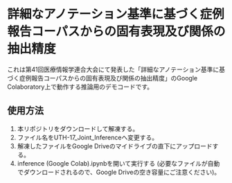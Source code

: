 # 詳細なアノテーション基準に基づく症例報告コーパスからの固有表現及び関係の抽出精度

これは第41回医療情報学連合大会にて発表した「詳細なアノテーション基準に基づく症例報告コーパスからの固有表現及び関係の抽出精度」のGoogle Colaboratory上で動作する推論用のデモコードです。

## 使用方法

1. 本リポジトリをダウンロードして解凍する。
2. ファイル名をUTH-17_Joint_Inferenceへ変更する。
3. 解凍したファイルをGoogle Driveのマイドライブの直下にアップロードする。
4. inference (Google Colab).ipynbを開いて実行する (必要なファイルが自動でダウンロードされるので、Google Driveの空き容量にご注意ください)。
